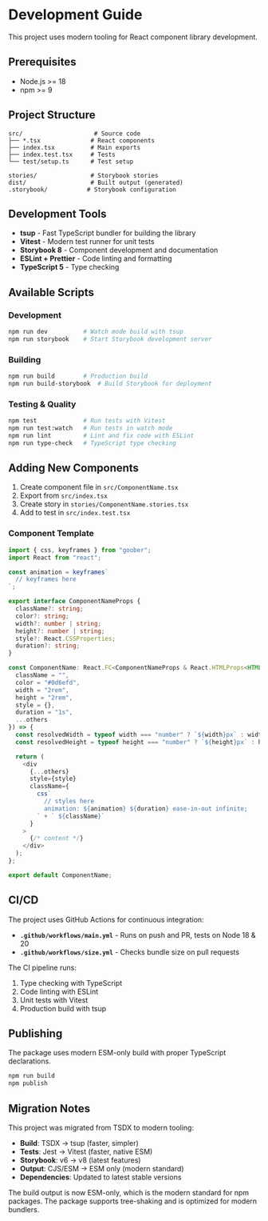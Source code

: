 # Development Guide

This project uses modern tooling for React component library development.

## Prerequisites

- Node.js >= 18
- npm >= 9

## Project Structure

```
src/                    # Source code
├── *.tsx              # React components
├── index.tsx          # Main exports
├── index.test.tsx     # Tests
└── test/setup.ts      # Test setup

stories/               # Storybook stories
dist/                  # Built output (generated)
.storybook/           # Storybook configuration
```

## Development Tools

- **tsup** - Fast TypeScript bundler for building the library
- **Vitest** - Modern test runner for unit tests
- **Storybook 8** - Component development and documentation
- **ESLint + Prettier** - Code linting and formatting
- **TypeScript 5** - Type checking

## Available Scripts

### Development
```bash
npm run dev          # Watch mode build with tsup
npm run storybook    # Start Storybook development server
```

### Building
```bash
npm run build        # Production build
npm run build-storybook  # Build Storybook for deployment
```

### Testing & Quality
```bash
npm test             # Run tests with Vitest
npm run test:watch   # Run tests in watch mode
npm run lint         # Lint and fix code with ESLint
npm run type-check   # TypeScript type checking
```

## Adding New Components

1. Create component file in `src/ComponentName.tsx`
2. Export from `src/index.tsx`
3. Create story in `stories/ComponentName.stories.tsx`
4. Add to test in `src/index.test.tsx`

### Component Template

```typescript
import { css, keyframes } from "goober";
import React from "react";

const animation = keyframes`
  // keyframes here
`;

export interface ComponentNameProps {
  className?: string;
  color?: string;
  width?: number | string;
  height?: number | string;
  style?: React.CSSProperties;
  duration?: string;
}

const ComponentName: React.FC<ComponentNameProps & React.HTMLProps<HTMLDivElement>> = ({
  className = "",
  color = "#0d6efd",
  width = "2rem",
  height = "2rem",
  style = {},
  duration = "1s",
  ...others
}) => {
  const resolvedWidth = typeof width === "number" ? `${width}px` : width;
  const resolvedHeight = typeof height === "number" ? `${height}px` : height;

  return (
    <div
      {...others}
      style={style}
      className={
        css`
          // styles here
          animation: ${animation} ${duration} ease-in-out infinite;
        ` + ` ${className}`
      }
    >
      {/* content */}
    </div>
  );
};

export default ComponentName;
```

## CI/CD

The project uses GitHub Actions for continuous integration:

- **`.github/workflows/main.yml`** - Runs on push and PR, tests on Node 18 & 20
- **`.github/workflows/size.yml`** - Checks bundle size on pull requests

The CI pipeline runs:
1. Type checking with TypeScript
2. Code linting with ESLint
3. Unit tests with Vitest 
4. Production build with tsup

## Publishing

The package uses modern ESM-only build with proper TypeScript declarations.

```bash
npm run build
npm publish
```

## Migration Notes

This project was migrated from TSDX to modern tooling:

- **Build**: TSDX → tsup (faster, simpler)
- **Tests**: Jest → Vitest (faster, native ESM)
- **Storybook**: v6 → v8 (latest features)
- **Output**: CJS/ESM → ESM only (modern standard)
- **Dependencies**: Updated to latest stable versions

The build output is now ESM-only, which is the modern standard for npm packages. The package supports tree-shaking and is optimized for modern bundlers.
